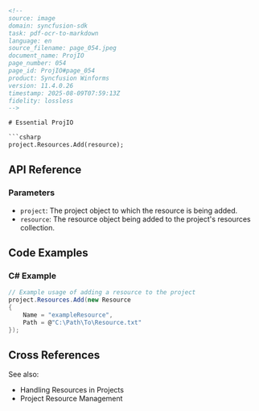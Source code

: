 ```html
<!-- 
source: image
domain: syncfusion-sdk
task: pdf-ocr-to-markdown
language: en
source_filename: page_054.jpeg
document_name: ProjIO
page_number: 054
page_id: ProjIO#page_054
product: Syncfusion Winforms
version: 11.4.0.26
timestamp: 2025-08-09T07:59:13Z
fidelity: lossless
-->

# Essential ProjIO

```csharp
project.Resources.Add(resource);
```

## API Reference

### Parameters
- `project`: The project object to which the resource is being added.
- `resource`: The resource object being added to the project's resources collection.

## Code Examples

### C# Example
```csharp
// Example usage of adding a resource to the project
project.Resources.Add(new Resource
{
    Name = "exampleResource",
    Path = @"C:\Path\To\Resource.txt"
});
```

## Cross References

See also:
- Handling Resources in Projects
- Project Resource Management

<!-- tags: [projio, resource management, project resources, syncfusion winforms] keywords: [project, resources, add, resource, management, Syncfusion, WinForms, version 11.4.0.26] -->
```